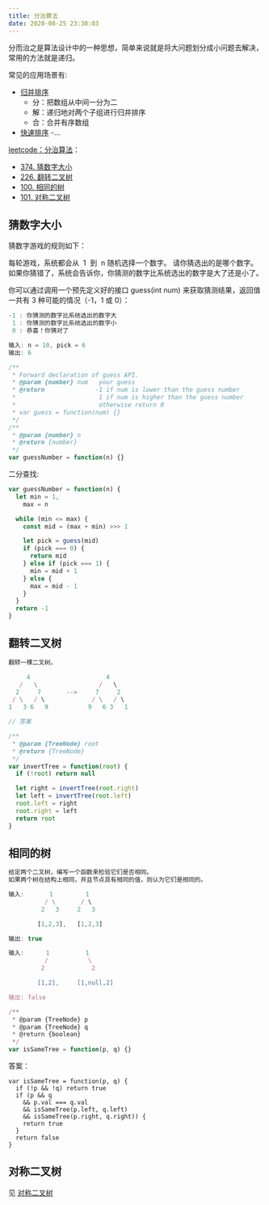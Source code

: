 ```yaml
---
title: 分治算法
date: 2020-08-25 23:30:03
---
```


分而治之是算法设计中的一种思想，简单来说就是将大问题划分成小问题去解决，常用的方法就是递归。

常见的应用场景有:

- [归并排序](../sort/mergeSort.md)
  - 分：把数组从中间一分为二
  - 解：递归地对两个子组进行归并排序
  - 合：合并有序数组
- [快速排序](../sort/quickSort.md)
  -...

[leetcode：分治算法](https://leetcode-cn.com/tag/divide-and-conquer/)：

- [374. 猜数字大小](https://leetcode-cn.com/problems/guess-number-higher-or-lower/)
- [226. 翻转二叉树](https://leetcode-cn.com/problems/invert-binary-tree/)
- [100. 相同的树](https://leetcode-cn.com/problems/same-tree/)
- [101. 对称二叉树](https://leetcode-cn.com/problems/symmetric-tree/)

## 猜数字大小

猜数字游戏的规则如下：

每轮游戏，系统都会从  1  到  n 随机选择一个数字。 请你猜选出的是哪个数字。
如果你猜错了，系统会告诉你，你猜测的数字比系统选出的数字是大了还是小了。

你可以通过调用一个预先定义好的接口 guess(int num) 来获取猜测结果，返回值一共有 3 种可能的情况（-1，1 或 0）：

```js
-1 : 你猜测的数字比系统选出的数字大
 1 : 你猜测的数字比系统选出的数字小
 0 : 恭喜！你猜对了

输入: n = 10, pick = 6
输出: 6

/**
 * Forward declaration of guess API.
 * @param {number} num   your guess
 * @return 	            -1 if num is lower than the guess number
 *			             1 if num is higher than the guess number
 *                       otherwise return 0
 * var guess = function(num) {}
 */
/**
 * @param {number} n
 * @return {number}
 */
var guessNumber = function(n) {}
```

二分查找:

```js
var guessNumber = function(n) {
  let min = 1,
    max = n

  while (min <= max) {
    const mid = (max + min) >>> 1

    let pick = guess(mid)
    if (pick === 0) {
      return mid
    } else if (pick === 1) {
      min = mid + 1
    } else {
      max = mid - 1
    }
  }
  return -1
}
```

## 翻转二叉树

```js
翻转一棵二叉树。

     4                     4
   /   \                 /   \
  2     7       -->     7     2
 / \   / \             / \   / \
1   3 6   9           9   6 3   1

// 答案

/**
 * @param {TreeNode} root
 * @return {TreeNode}
 */
var invertTree = function(root) {
  if (!root) return null

  let right = invertTree(root.right)
  let left = invertTree(root.left)
  root.left = right
  root.right = left
  return root
}
```

## 相同的树

```js
给定两个二叉树，编写一个函数来检验它们是否相同。
如果两个树在结构上相同，并且节点具有相同的值，则认为它们是相同的。

输入:       1         1
          / \       / \
         2   3     2   3

        [1,2,3],   [1,2,3]

输出: true

输入:      1          1
          /           \
         2             2

        [1,2],     [1,null,2]

输出: false

/**
 * @param {TreeNode} p
 * @param {TreeNode} q
 * @return {boolean}
 */
var isSameTree = function(p, q) {}
```

答案：

```JS
var isSameTree = function(p, q) {
  if (!p && !q) return true
  if (p && q
    && p.val === q.val
    && isSameTree(p.left, q.left)
    && isSameTree(p.right, q.right)) {
    return true
  }
  return false
}
```

## 对称二叉树

见 [对称二叉树](../tree/symmetric.md)
